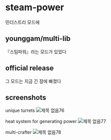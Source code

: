 # steam-power
민더스트리 모드에

younggam/multi-lib
------------------
『스팀파워』라는 모드가 있었다

official release
----------------
그 모드는 지금 긴 잠에 빠졌다

screenshots
-----------
unique turrets
![제목 없음76](https://user-images.githubusercontent.com/61054554/80092206-56275780-859d-11ea-9512-54abb9bcc844.png)

heat system for generating power
![제목 없음77](https://user-images.githubusercontent.com/61054554/80092198-53c4fd80-859d-11ea-832d-4334fb1c493a.png)

multi-crafter
![제목 없음78](https://user-images.githubusercontent.com/61054554/80092210-56bfee00-859d-11ea-9b38-e8664ea57264.png)
